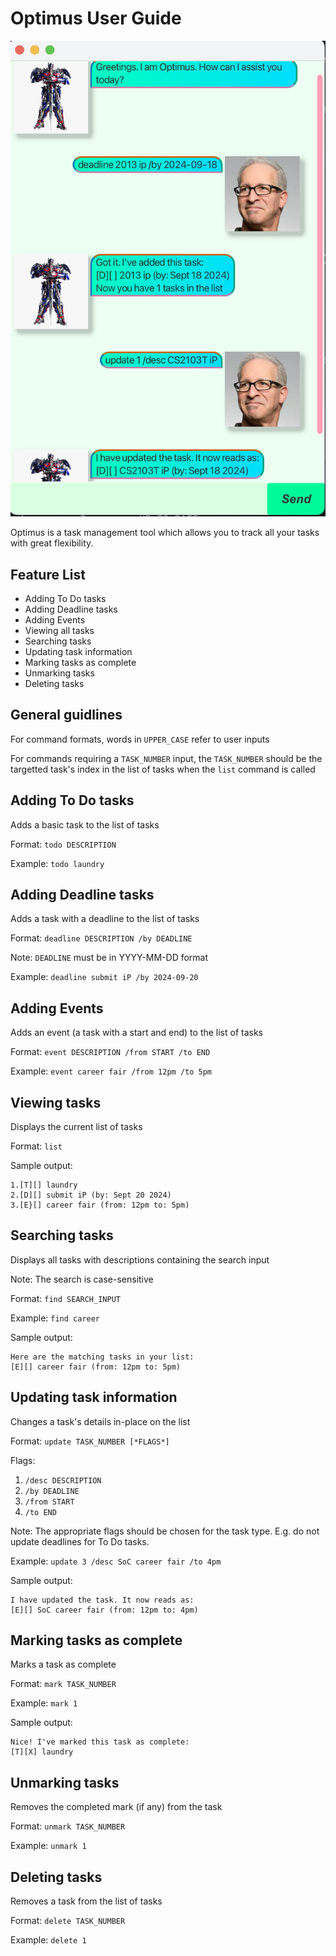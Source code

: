 # Optimus User Guide

![Ui.png](Ui.png)


Optimus is a task management tool which allows you to track all your tasks with great flexibility.

## Feature List

* Adding To Do tasks
* Adding Deadline tasks
* Adding Events
* Viewing all tasks
* Searching tasks
* Updating task information
* Marking tasks as complete
* Unmarking tasks
* Deleting tasks

## General guidlines

For command formats, words in `UPPER_CASE` refer to user inputs

For commands requiring a `TASK_NUMBER` input, the `TASK_NUMBER` should be the targetted task's index in the list of tasks when the `list` command is called 

## Adding To Do tasks

Adds a basic task to the list of tasks

Format: `todo DESCRIPTION`

Example: `todo laundry`

## Adding Deadline tasks

Adds a task with a deadline to the list of tasks

Format: `deadline DESCRIPTION /by DEADLINE`

Note: `DEADLINE` must be in YYYY-MM-DD format

Example: `deadline submit iP /by 2024-09-20`

## Adding Events

Adds an event (a task with a start and end) to the list of tasks

Format: `event DESCRIPTION /from START /to END `

Example: `event career fair /from 12pm /to 5pm`

## Viewing tasks

Displays the current list of tasks

Format: `list`

Sample output:
```
1.[T][] laundry
2.[D][] submit iP (by: Sept 20 2024)
3.[E}[] career fair (from: 12pm to: 5pm)
```

## Searching tasks

Displays all tasks with descriptions containing the search input

Note: The search is case-sensitive

Format: `find SEARCH_INPUT`

Example: `find career`

Sample output:

```
Here are the matching tasks in your list:
[E][] career fair (from: 12pm to: 5pm)
```

## Updating task information

Changes a task's details in-place on the list

Format: `update TASK_NUMBER [*FLAGS*]`

Flags:
1. `/desc DESCRIPTION`
2. `/by DEADLINE`
3. `/from START`
4. `/to END`


Note: The appropriate flags should be chosen for the task type. E.g. do not update deadlines for To Do tasks.

Example: `update 3 /desc SoC career fair /to 4pm`

Sample output:

```
I have updated the task. It now reads as:
[E][] SoC career fair (from: 12pm to: 4pm)
```

## Marking tasks as complete

Marks a task as complete

Format: `mark TASK_NUMBER`

Example: `mark 1`

Sample output:

```
Nice! I've marked this task as complete:
[T][X] laundry
```

## Unmarking tasks

Removes the completed mark (if any) from the task

Format: `unmark TASK_NUMBER`

Example: `unmark 1`

## Deleting tasks

Removes a task from the list of tasks

Format: `delete TASK_NUMBER`

Example: `delete 1`
